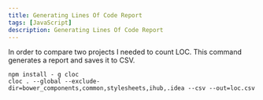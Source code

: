 ```yaml
---
title: Generating Lines Of Code Report
tags: [JavaScript]
description: Generating Lines Of Code Report
---
```

In order to compare two projects I needed to count LOC. This command generates a report and saves it to CSV.

```
npm install - g cloc
cloc . --global --exclude-dir=bower_components,common,stylesheets,ihub,.idea --csv --out=loc.csv
```
